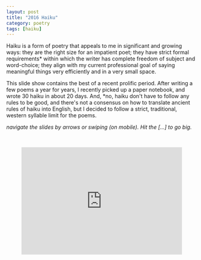 ```yaml
---
layout: post
title: "2016 Haiku"
category: poetry
tags: [haiku]
---
```


Haiku is a form of poetry that appeals to me in significant and growing ways: they are the right size for an impatient poet; they have strict formal requirements* within which the writer has complete freedom of subject and word-choice; they align with my current professional goal of saying meaningful things very efficiently and in a very small space.

This slide show contains the best of a recent prolific period. After writing a few poems a year for years, I recently picked up a paper notebook, and wrote 30 haiku in about 20 days. And, *no, haiku don't have to follow any rules to be good, and there's not a consensus on how to translate ancient rules of haiku into English, but I decided to follow a strict, traditional, western syllable limit for the poems.

*navigate the slides by arrows or swiping (on mobile). Hit the [...] to go big.*

<p>&nbsp;</p>

<figure class="swipe"><iframe src="https://www.swipe.to/embed/1572t" allowfullscreen></iframe></figure><style>figure.swipe{display:block;position:relative;padding-bottom:56.25%;height:0;overflow:hidden;}figure.swipe iframe{position:absolute;top:0;left:0;width:100%;height:100%;border:none;}</style>

<p>&nbsp; </p>

